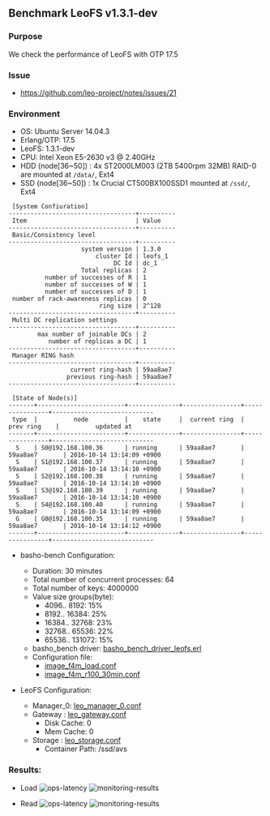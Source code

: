 ## Benchmark LeoFS v1.3.1-dev

### Purpose
We check the performance of LeoFS with OTP 17.5

### Issue
* https://github.com/leo-project/notes/issues/21

### Environment

* OS: Ubuntu Server 14.04.3
* Erlang/OTP: 17.5
* LeoFS: 1.3.1-dev
* CPU: Intel Xeon E5-2630 v3 @ 2.40GHz
* HDD (node[36~50]) : 4x ST2000LM003 (2TB 5400rpm 32MB) RAID-0 are mounted at `/data/`, Ext4
* SSD (node[36~50]) : 1x Crucial CT500BX100SSD1 mounted at `/ssd/`, Ext4

```
 [System Confiuration]
-----------------------------------+----------
 Item                              | Value
-----------------------------------+----------
 Basic/Consistency level
-----------------------------------+----------
                    system version | 1.3.0
                        cluster Id | leofs_1
                             DC Id | dc_1
                    Total replicas | 2
          number of successes of R | 1
          number of successes of W | 1
          number of successes of D | 1
 number of rack-awareness replicas | 0
                         ring size | 2^128
-----------------------------------+----------
 Multi DC replication settings
-----------------------------------+----------
        max number of joinable DCs | 2
           number of replicas a DC | 1
-----------------------------------+----------
 Manager RING hash
-----------------------------------+----------
                 current ring-hash | 59aa8ae7
                previous ring-hash | 59aa8ae7
-----------------------------------+----------

 [State of Node(s)]
-------+------------------------+--------------+----------------+----------------+----------------------------
 type  |          node          |    state     |  current ring  |   prev ring    |          updated at
-------+------------------------+--------------+----------------+----------------+----------------------------
  S    | S0@192.168.100.36      | running      | 59aa8ae7       | 59aa8ae7       | 2016-10-14 13:14:09 +0900
  S    | S1@192.168.100.37      | running      | 59aa8ae7       | 59aa8ae7       | 2016-10-14 13:14:10 +0900
  S    | S2@192.168.100.38      | running      | 59aa8ae7       | 59aa8ae7       | 2016-10-14 13:14:10 +0900
  S    | S3@192.168.100.39      | running      | 59aa8ae7       | 59aa8ae7       | 2016-10-14 13:14:10 +0900
  S    | S4@192.168.100.40      | running      | 59aa8ae7       | 59aa8ae7       | 2016-10-14 13:14:09 +0900
  G    | G0@192.168.100.35      | running      | 59aa8ae7       | 59aa8ae7       | 2016-10-14 13:14:12 +0900
-------+------------------------+--------------+----------------+----------------+----------------------------

```

* basho-bench Configuration:
    * Duration: 30 minutes
    * Total number of concurrent processes: 64
    * Total number  of keys: 4000000
    * Value size groups(byte):
        *    4096..   8192: 15%
        *    8192..  16384: 25%
        *   16384..  32768: 23%
        *   32768..  65536: 22%
        *   65536.. 131072: 15%
    * basho_bench driver: [basho_bench_driver_leofs.erl](https://github.com/leo-project/basho_bench/blob/master/src/basho_bench_driver_leofs.erl)
    * Configuration file: 
        * [image_f4m_load.conf](load/image_f4m_load.conf)
        * [image_f4m_r100_30min.conf](read/image_f4m_r100_30min.conf)

* LeoFS Configuration:
    * Manager_0: [leo_manager_0.conf](conf/G0/leo_manager.conf)
    * Gateway  : [leo_gateway.conf](conf/G0/leo_gateway.conf)
        * Disk Cache: 0
        * Mem Cache:  0
    * Storage  : [leo_storage.conf](conf/S0/leo_storage.conf)
        * Container Path: /ssd/avs

### Results:
* Load
    ![ops-latency](load/summary.png)
    ![monitoring-results](grafana_load.png)

* Read
    ![ops-latency](read/summary.png)
    ![monitoring-results](grafana_read.png)
